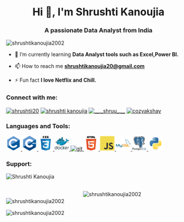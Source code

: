 <h1 align="center">Hi 👋, I'm Shrushti Kanoujia</h1>
<h3 align="center">A passionate Data Analyst from India</h3>

<p align="left"> <img src="https://komarev.com/ghpvc/?username=shrushtikanoujia2002&label=Profile%20views&color=0e75b6&style=flat" alt="shrushtikanoujia2002" /> </p>

- 🌱 I’m currently learning **Data Analyst tools such as Excel,Power BI.**

- 📫 How to reach me **shrushtikanoujia20@gmail.com**

- ⚡ Fun fact **I love Netflix and Chill.**

<h3 align="left">Connect with me:</h3>
<p align="left">
<a href="https://twitter.com/shrushtii20" target="blank"><img align="center" src="https://raw.githubusercontent.com/rahuldkjain/github-profile-readme-generator/master/src/images/icons/Social/twitter.svg" alt="shrushtii20" height="30" width="40" /></a>
<a href="https://linkedin.com/in/shrushti kanoujia" target="blank"><img align="center" src="https://raw.githubusercontent.com/rahuldkjain/github-profile-readme-generator/master/src/images/icons/Social/linked-in-alt.svg" alt="shrushti kanoujia" height="30" width="40" /></a>
<a href="https://instagram.com/__._shruu_.__" target="blank"><img align="center" src="https://raw.githubusercontent.com/rahuldkjain/github-profile-readme-generator/master/src/images/icons/Social/instagram.svg" alt="__._shruu_.__" height="30" width="40" /></a>
<a href="https://www.youtube.com/c/cozyakshay" target="blank"><img align="center" src="https://raw.githubusercontent.com/rahuldkjain/github-profile-readme-generator/master/src/images/icons/Social/youtube.svg" alt="cozyakshay" height="30" width="40" /></a>
</p>

<h3 align="left">Languages and Tools:</h3>
<p align="left"> <a href="https://www.cprogramming.com/" target="_blank" rel="noreferrer"> <img src="https://raw.githubusercontent.com/devicons/devicon/master/icons/c/c-original.svg" alt="c" width="40" height="40"/> </a> <a href="https://www.w3schools.com/cpp/" target="_blank" rel="noreferrer"> <img src="https://raw.githubusercontent.com/devicons/devicon/master/icons/cplusplus/cplusplus-original.svg" alt="cplusplus" width="40" height="40"/> </a> <a href="https://www.w3schools.com/css/" target="_blank" rel="noreferrer"> <img src="https://raw.githubusercontent.com/devicons/devicon/master/icons/css3/css3-original-wordmark.svg" alt="css3" width="40" height="40"/> </a> <a href="https://www.docker.com/" target="_blank" rel="noreferrer"> <img src="https://raw.githubusercontent.com/devicons/devicon/master/icons/docker/docker-original-wordmark.svg" alt="docker" width="40" height="40"/> </a> <a href="https://git-scm.com/" target="_blank" rel="noreferrer"> <img src="https://www.vectorlogo.zone/logos/git-scm/git-scm-icon.svg" alt="git" width="40" height="40"/> </a> <a href="https://www.w3.org/html/" target="_blank" rel="noreferrer"> <img src="https://raw.githubusercontent.com/devicons/devicon/master/icons/html5/html5-original-wordmark.svg" alt="html5" width="40" height="40"/> </a> <a href="https://developer.mozilla.org/en-US/docs/Web/JavaScript" target="_blank" rel="noreferrer"> <img src="https://raw.githubusercontent.com/devicons/devicon/master/icons/javascript/javascript-original.svg" alt="javascript" width="40" height="40"/> </a> <a href="https://www.mysql.com/" target="_blank" rel="noreferrer"> <img src="https://raw.githubusercontent.com/devicons/devicon/master/icons/mysql/mysql-original-wordmark.svg" alt="mysql" width="40" height="40"/> </a> <a href="https://www.postgresql.org" target="_blank" rel="noreferrer"> <img src="https://raw.githubusercontent.com/devicons/devicon/master/icons/postgresql/postgresql-original-wordmark.svg" alt="postgresql" width="40" height="40"/> </a> <a href="https://www.python.org" target="_blank" rel="noreferrer"> <img src="https://raw.githubusercontent.com/devicons/devicon/master/icons/python/python-original.svg" alt="python" width="40" height="40"/> </a> </p>

<h3 align="left">Support:</h3>
<p><a href="https://ko-fi.com/Shrushti Kanoujia"> <img align="left" src="https://cdn.ko-fi.com/cdn/kofi3.png?v=3" height="50" width="210" alt="Shrushti Kanoujia" /></a></p><br><br>

<p><img align="left" src="https://github-readme-stats.vercel.app/api/top-langs?username=shrushtikanoujia2002&show_icons=true&locale=en&layout=compact" alt="shrushtikanoujia2002" /></p>

<p>&nbsp;<img align="center" src="https://github-readme-stats.vercel.app/api?username=shrushtikanoujia2002&show_icons=true&locale=en" alt="shrushtikanoujia2002" /></p>

<p><img align="center" src="https://github-readme-streak-stats.herokuapp.com/?user=shrushtikanoujia2002&" alt="shrushtikanoujia2002" /></p>

